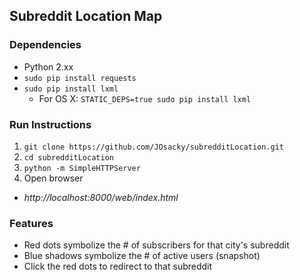 ## Subreddit Location Map

### Dependencies
* Python 2.xx
* `sudo pip install requests`
* `sudo pip install lxml`
  * For OS X: `STATIC_DEPS=true sudo pip install lxml`

### Run Instructions
1. `git clone https://github.com/JOsacky/subredditLocation.git`
2. `cd subredditLocation`
3. `python -m SimpleHTTPServer`
4. Open browser
  * *http://localhost:8000/web/index.html*

### Features
* Red dots symbolize the # of subscribers for that city's subreddit
* Blue shadows symbolize the # of active users (snapshot)
* Click the red dots to redirect to that subreddit

